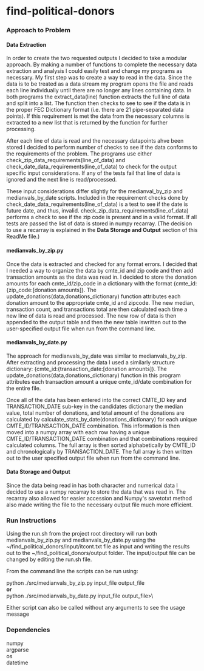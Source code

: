 # find-political-donors

### Approach to Problem

#### Data Extraction
In order to create the two requested outputs I decided to take a modular approach. By making a number of functions to 
complete the necessary data extraction and analysis I could easily test and change my programs as necessary. My first 
step was to create a way to read in the data. Since the data is to be treated as a data stream my program opens the file 
and reads each line individually until there are no longer any lines containing data. In both programs the 
extract_data(line) function extracts the full line of data and split into a list. The function then checks to see to see 
if the data is in the proper FEC Dictionary format (i.e. there are 21 pipe-separated data points). If this requirement 
is met the data from the necessary columns is extracted to a new list that is returned by the function for further 
processing. 

After each line of data is read and the necessary datapoints ahve been stored I decided to perform number of checks to 
see if the data conforms to the requirements of the problem. The programs use either check_zip_data_requirements(line_of_data) 
and check_date_data_requirements(line_of_data) to check for the output specific input considerations. If any of the 
tests fail that line of data is ignored and the next line is read/processed.

These input considerations differ slightly for the medianval_by_zip and medianvals_by_date scripts. Included in the 
requirement checks done by check_date_data_requirements(line_of_data) is a test to see if the date is future date, and 
thus, invalid. check_zip_data_requirements(line_of_data) performs a check to see if the zip code is present and in a 
valid format. If all tests are passed the list of data is stored in numpy recarray. (The decision to use a recarray is 
explained in the **Data Storage and Output** section of this ReadMe file.)

#### medianvals_by_zip.py

Once the data is extracted and checked for any format errors. I decided that I needed a way to organize the data by 
cmte_id and zip code and then add transaction amounts as the data was read in. I decided to store the donation amounts 
for each cmte_id/zip_code in a dictionary with the format {cmte_id:{zip_code:[donation amounts]}. The 
update_donations(data,donations_dictionary) function attributes each donation amount to the appropriate cmte_id and 
zipcode. The new median, transaction count, and transactions total are then calculated each time a new line of data is 
read and processed. The new row of data is then appended to the output table and then the new table iswritten out to the 
user-specified output file when run from the command line.

#### medianvals_by_date.py

The approach for medianvals_by_date was similar to medianvals_by_zip. After extracting and processing the data
I used a similarly structure dictionary: {cmte_id:{transaction_date:[donation amounts]}. The 
update_donations(data,donations_dictionary) function in this program attributes each transaction amount  a unique 
cmte_id/date combination for the entire file. 

Once all of the data has been entered into the correct CMTE_ID key and TRANSACTION_DATE sub-key in the candidates 
dictionary the median value, total number of donations, and total amount of the donations are calculated by 
calculate_stats_by_date(donations_dictionary) for each unique CMTE_ID/TRANSACTION_DATE combination. This information is 
then moved into a numpy array with each row having a unique CMTE_ID/TRANSACTION_DATE combination and that combinations
required calculated columns. The full array is then sorted alphabetically by CMTE_ID and chronologically by 
TRANSACTION_DATE. The full array is then written out to the user specified output file when run from the command line.

#### Data Storage and Output
Since the data being read in has both character and numerical data I decided to use a numpy recarray to store the data
that was read in. The recarray also allowed for easier accession and Numpy's savetotxt method also made writing the file
to the necessary output file much more efficient. 

### Run Instructions

Using the run.sh from the project root directory will run both medianvals_by_zip.py and medianvals_by_date.py
using the ~/find_political_donors/input/itcont.txt file as input and writing the results out to the
~/find_political_donors/output folder. The input/output file can be changed by editing the run.sh file.

From the command line the scripts can be run using:

python ./src/medianvals_by_zip.py input_file output_file\
**or**\
python ./src/medianvals_by_date.py input_file output_file>\
 
Either script can also be called without any arguments to see the usage message

### Dependencies

numpy\
argparse\
os\
datetime
